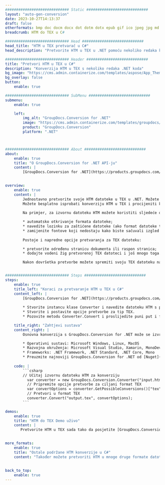 ```yaml
---
############################# Static ############################
layout: "auto-gen-conversion"
date: 2023-10-27T14:13:37
draft: false
otherformats: bmp doc docm docx dot dotm dotx epub gif ico jpeg jpg md odt ott pdf png psd rtf tex tif tiff txt xps
breadcrumb: HTM do TEX u C#

############################# Head ############################
head_title: "HTM u TEX pretvarač u C#"
head_description: "Pretvorite HTM u TEX u .NET pomoću nekoliko redaka koda. Koristite GroupDocs Document Conversion API za pretvaranje preko 160 formata datoteka."

############################# Header ############################
title: "Pretvori HTM u TEX u C#"
description: "Konverzija HTM u TEX s nekoliko redaka .NET koda"
bg_image: "https://cms.admin.containerize.com/templates/aspose/App_Themes/V3/images/bg/header1.png"
bg_overlay: false
button:
    enable: true

############################# SubMenu ############################
submenu:
    enable: true

    left:
        img_alt: "GroupDocs.Conversion for .NET"
        image: "https://cms.admin.containerize.com/templates/groupdocs/images/product-logos/90x90-noborder/groupdocs-conversion-net.png"
        product: "GroupDocs.Conversion"
        platform: ".NET"



############################# About ############################
about:
    enable: true
    title: "O GroupDocs.Conversion for .NET API-ju"
    content: |
        [GroupDocs.Conversion for .NET](https://products.groupdocs.com/conversion/net/) može se koristiti za pretvaranje Microsoft Worda, Excela, PowerPointa, PDF-a, Visio i drugih formata. GroupDocs.Conversion je samostalni API koji je prikladan za pozadinske i interne sustave gdje su potrebne visoke performanse. Ne ovisi o softveru poput Microsofta ili Open Officea.
    

overview:
    enable: true
    content: |
        Jednostavno pretvorite svoje HTM datoteke u TEX u .NET. Možete koristiti samo nekoliko C# linija koda na bilo kojoj platformi po vašem izboru kao što su - Windows, Linux, macOS.
        Možete besplatno isprobati konverziju HTM u TEX i procijeniti kvalitetu rezultata konverzije. Uz jednostavne scenarije konverzije datoteka, možete isprobati naprednije opcije za učitavanje izvorne HTM datoteke i za spremanje izlaznog TEX rezultata. 
        
        Na primjer, za izvornu datoteku HTM možete koristiti sljedeće opcije učitavanja:

        * automatsko otkrivanje formata datoteke;
        * navedite lozinku za zaštićene datoteke (ako format datoteke to podržava);
        * zamijenite fontove koji nedostaju kako biste sačuvali izgled dokumenta.
        
        Postoje i napredne opcije pretvaranja za TEX datoteku:

        * pretvorite određenu stranicu dokumenta ili raspon stranica;
        * dodajte vodeni žig pretvorenoj TEX datoteci i još mnogo toga.

        Nakon dovršetka pretvorbe možete spremiti svoju TEX datoteku na lokalnu stazu datoteke ili bilo koju pohranu treće strane kao što su FTP, Amazon S3, Google Drive, Dropbox itd. Imajte na umu - da pretvorite HTM u {{ TO}} nema potrebe za instaliranjem bilo kakvog dodatnog softvera - poput MS Officea, Open Officea, Adobe Acrobat Readera itd.


############################# Steps ############################
steps:
    enable: true
    title_left: "Koraci za pretvaranje HTM u TEX u C#"
    content_left: |
        [GroupDocs.Conversion for .NET](https://products.groupdocs.com/conversion/net/) programerima olakšava pretvaranje HTM datoteke u TEX s nekoliko redaka koda.
        
        * Stvorite instancu klase Converter i navedite datoteku HTM s punim putem
        * Stvorite i postavite opcije pretvorbe za tip TEX.
        * Pozovite metodu Converter.Convert i proslijedite puni put i format (TEX) kao parametar

    title_right: "Zahtjevi sustava"
    content_right: |
        Osnovna konverzija s GroupDocs.Conversion for .NET može se izvršiti u samo nekoliko jednostavnih koraka. Naši API-ji podržani su na svim glavnim platformama i operativnim sustavima. Prije izvršavanja koda u nastavku, provjerite imate li sljedeće preduvjete instalirane na vašem sustavu.

        * Operativni sustavi: Microsoft Windows, Linux, MacOS
        * Razvojna okruženja: Microsoft Visual Studio, Xamarin, MonoDevelop
        * Frameworks: .NET Framework, .NET Standard, .NET Core, Mono
        * Preuzmite najnoviji GroupDocs.Conversion for .NET od [Nuget](https://www.nuget.org/packages/groupdocs.conversion)
         
    code: |
        ```csharp    
        // Učitaj izvornu datoteku HTM za konverziju
          var converter = new GroupDocs.Conversion.Converter("input.htm");
          // Pripremite opcije pretvorbe za ciljani format TEX
          var convertOptions = converter.GetPossibleConversions()["tex"].ConvertOptions;
          // Pretvori u format TEX
          converter.Convert("output.tex", convertOptions);
        ```

demos:
    enable: true
    title: "HTM do TEX Demo uživo"
    content: |
       Pretvorite HTM u TEX sada tako da posjetite [GroupDocs.Conversion App](https://products.groupdocs.app/conversion/family) web mjesto. Online demo ima sljedeće prednosti
          

more_formats:
    enable: true
    title: "Ostale podržane HTM konverzije u C#"
    content: "Također možete pretvoriti HTM u mnoge druge formate datoteka. Pogledajte popis u nastavku."
       
       
back_to_top:
    enable: true
---
```

